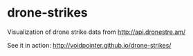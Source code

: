 # drone-strikes
Visualization of drone strike data from http://api.dronestre.am/

See it in action:
http://voidpointer.github.io/drone-strikes/

